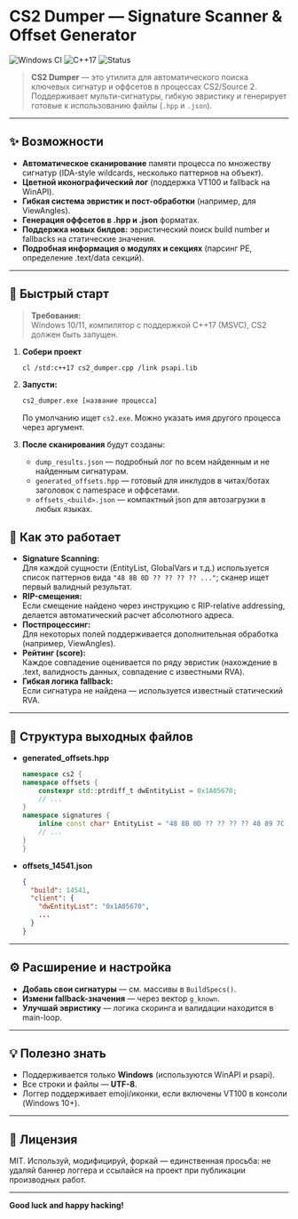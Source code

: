 # CS2 Dumper — Signature Scanner & Offset Generator

![Windows CI](https://img.shields.io/badge/platform-windows-blue)
![C++17](https://img.shields.io/badge/language-C++17-blue)
![Status](https://img.shields.io/badge/status-beta-orange)

> **CS2 Dumper** — это утилита для автоматического поиска ключевых сигнатур и оффсетов в процессах CS2/Source 2. Поддерживает мульти-сигнатуры, гибкую эвристику и генерирует готовые к использованию файлы (`.hpp` и `.json`).

---

## ✨ Возможности

- **Автоматическое сканирование** памяти процесса по множеству сигнатур (IDA-style wildcards, несколько паттернов на объект).
- **Цветной иконографический лог** (поддержка VT100 и fallback на WinAPI).
- **Гибкая система эвристик и пост-обработки** (например, для ViewAngles).
- **Генерация оффсетов в .hpp и .json** форматах.
- **Поддержка новых билдов:** эвристический поиск build number и fallbacks на статические значения.
- **Подробная информация о модулях и секциях** (парсинг PE, определение .text/data секций).

---

## 🚀 Быстрый старт

> **Требования:**  
> Windows 10/11, компилятор с поддержкой C++17 (MSVC), CS2 должен быть запущен.

1. **Собери проект**
    ```bash
    cl /std:c++17 cs2_dumper.cpp /link psapi.lib
    ```
2. **Запусти:**
    ```bash
    cs2_dumper.exe [название процесса]
    ```
    По умолчанию ищет `cs2.exe`. Можно указать имя другого процесса через аргумент.

3. **После сканирования** будут созданы:
    - `dump_results.json` — подробный лог по всем найденным и не найденным сигнатурам.
    - `generated_offsets.hpp` — готовый для инклудов в читах/ботах заголовок с namespace и оффсетами.
    - `offsets_<build>.json` — компактный json для автозагрузки в любых языках.

## 🧠 Как это работает

- **Signature Scanning:**  
  Для каждой сущности (EntityList, GlobalVars и т.д.) используется список паттернов вида `"48 8B 0D ?? ?? ?? ?? ..."`; сканер ищет первый валидный результат.
- **RIP-смещения:**  
  Если смещение найдено через инструкцию с RIP-relative addressing, делается автоматический расчет абсолютного адреса.
- **Постпроцессинг:**  
  Для некоторых полей поддерживается дополнительная обработка (например, ViewAngles).
- **Рейтинг (score):**  
  Каждое совпадение оценивается по ряду эвристик (нахождение в .text, валидность данных, совпадение с известными RVA).
- **Гибкая логика fallback:**  
  Если сигнатура не найдена — используется известный статический RVA.

---

## 📁 Структура выходных файлов

- **generated_offsets.hpp**
    ```cpp
    namespace cs2 {
    namespace offsets {
        constexpr std::ptrdiff_t dwEntityList = 0x1A05670;
        // ...
    }
    namespace signatures {
        inline const char* EntityList = "48 8B 0D ?? ?? ?? ?? 48 89 7C 24 ?? 8B FA C1 EB";
        // ...
    }
    }
    ```
- **offsets_14541.json**
    ```json
    {
      "build": 14541,
      "client": {
        "dwEntityList": "0x1A05670",
        ...
      }
    }
    ```

---

## ⚙️ Расширение и настройка

- **Добавь свои сигнатуры** — см. массивы в `BuildSpecs()`.
- **Измени fallback-значения** — через вектор `g_known`.
- **Улучшай эвристику** — логика скоринга и валидации находится в main-loop.

---

## 💡 Полезно знать

- Поддерживается только **Windows** (используются WinAPI и psapi).
- Все строки и файлы — **UTF-8**.
- Логгер поддерживает emoji/иконки, если включены VT100 в консоли (Windows 10+).

---

## 📝 Лицензия

MIT. Используй, модифицируй, форкай — единственная просьба: не удаляй баннер логгера и ссылайся на проект при публикации производных работ.

---

**Good luck and happy hacking!**
